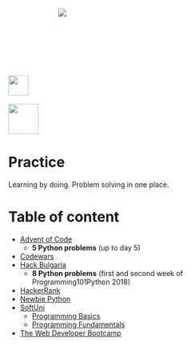 
<div style="margin: 100px 100px 100px 100px">
<a>
    <img src="https://www.codewars.com/users/skilldeliver/badges/large" align="center">
</a>
</div>
<br />
<div>
<a href="https://www.hackerrank.com/skilldeliver">
    <img height=40 src="https://www.hackerrank.com/wp-content/uploads/2018/08/hackerrank_logo.png" align="center">
</a>
</div>
<br />
<div>
<a href="https://softuni.bg/users/profile/show/skilldeliver">
    <img height=60 src="https://softuni.bg/content/images/svg-logos/software-university-logo.svg" align="center" >
</a>
</div>
    
    
# Practice
Learning by doing.  Problem solving in one place.

# Table of content
* [Advent of Code](https://github.com/skilldeliver/Skillreceiving/tree/master/Advent%20of%20Code)
    * **5 Python problems** (up to day 5)
* [Codewars](https://github.com/skilldeliver/Skillreceiving/tree/master/Codewars)
* [Hack Bulgaria](https://github.com/skilldeliver/Skillreceiving/tree/master/Hack%20Bulgaria)
    * **8 Python problems** (first and second week of Programming101Python 2018)
* [HackerRank](https://github.com/skilldeliver/Skillreceiving/tree/master/HackerRank)
* [Newbie Python](https://github.com/skilldeliver/Skillreceiving/tree/master/Newbie-Python)
* [SoftUni](https://github.com/skilldeliver/Skillreceiving/tree/master/SoftUni)
    * [Programming Basics](https://github.com/skilldeliver/Skillreceiving/tree/master/SoftUni/Programming%20Basics)
    * [Programming Fundamentals](https://github.com/skilldeliver/Skillreceiving/tree/master/SoftUni/Programming%20Fundamentals)
* [The Web Developer Bootcamp](https://github.com/skilldeliver/Skillreceiving/tree/master/The%20Web%20Developer%20Bootcamp%20(Udemy))
